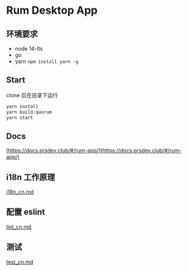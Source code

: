 # Rum Desktop App

## 环境要求
- node 14-lts
- go
- yarn `npm install yarn -g`

## Start
clone 后在目录下运行
```sh
yarn install
yarn build:quorum
yarn start
```

## Docs
[https://docs.prsdev.club/#/rum-app/](https://docs.prsdev.club/#/rum-app/)

## i18n 工作原理
[i18n_cn.md](docs/i18n_cn.md)

## 配置 eslint
[lint_cn.md](docs/lint_cn.md)

## 测试
[test_cn.md](docs/test_cn.md)
